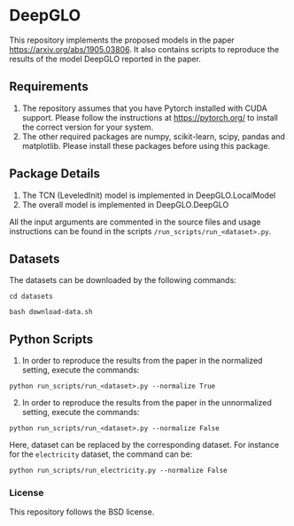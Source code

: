 # DeepGLO

This repository implements the proposed models in the paper https://arxiv.org/abs/1905.03806. It also contains scripts to reproduce the results of the model DeepGLO reported in the paper. 

## Requirements

1. The repository assumes that you have Pytorch installed with CUDA support. Please follow the instructions at https://pytorch.org/ to install the correct version for your system. 
2. The other required packages are numpy, scikit-learn, scipy, pandas and matplotlib. Please install these packages before using this package. 


## Package Details

1. The TCN (LeveledInit) model is implemented in DeepGLO.LocalModel
2. The overall model is implemented in DeepGLO.DeepGLO

All the input arguments are commented in the source files and usage instructions can be found in the scripts  `/run_scripts/run_<dataset>.py`. 


## Datasets

The datasets can be downloaded by the following commands:


`cd datasets`

`bash download-data.sh`


## Python Scripts

1. In order to reproduce the results from the paper in the normalized setting, execute the commands:

`python run_scripts/run_<dataset>.py --normalize True` 


2. In order to reproduce the results from the paper in the unnormalized setting, execute the commands:

`python run_scripts/run_<dataset>.py --normalize False` 


Here, dataset can be replaced by the corresponding dataset. For instance for the `electricity` dataset, the command can be: 

`python run_scripts/run_electricity.py --normalize False`

### License

This repository follows the BSD license. 



